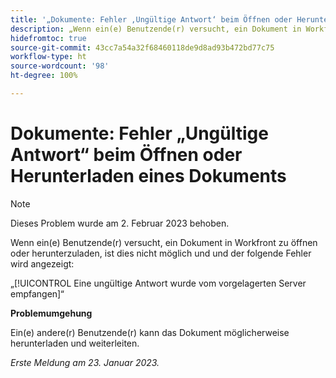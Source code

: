 ```yaml
---
title: '„Dokumente: Fehler ‚Ungültige Antwort‘ beim Öffnen oder Herunterladen eines Dokuments“'
description: „Wenn ein(e) Benutzende(r) versucht, ein Dokument in Workfront zu öffnen oder herunterzuladen, ist dies nicht möglich und und ein Fehler wird angezeigt“
hidefromtoc: true
source-git-commit: 43cc7a54a32f68460118de9d8ad93b472bd77c75
workflow-type: ht
source-wordcount: '98'
ht-degree: 100%

---
```



# Dokumente: Fehler „Ungültige Antwort“ beim Öffnen oder Herunterladen eines Dokuments

<!--This article is on the WF and WFP TOC-->

>[!NOTE]
>
>Dieses Problem wurde am 2. Februar 2023 behoben.

Wenn ein(e) Benutzende(r) versucht, ein Dokument in Workfront zu öffnen oder herunterzuladen, ist dies nicht möglich und und der folgende Fehler wird angezeigt:

„[!UICONTROL Eine ungültige Antwort wurde vom vorgelagerten Server empfangen]“

**Problemumgehung**

Ein(e) andere(r) Benutzende(r) kann das Dokument möglicherweise herunterladen und weiterleiten.

_Erste Meldung am 23. Januar 2023._


